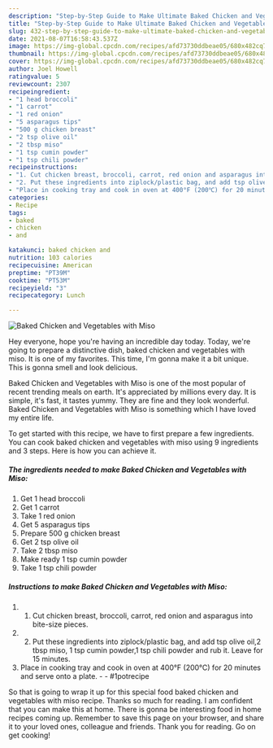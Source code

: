 ```yaml
---
description: "Step-by-Step Guide to Make Ultimate Baked Chicken and Vegetables with Miso"
title: "Step-by-Step Guide to Make Ultimate Baked Chicken and Vegetables with Miso"
slug: 432-step-by-step-guide-to-make-ultimate-baked-chicken-and-vegetables-with-miso
date: 2021-08-07T16:58:43.537Z
image: https://img-global.cpcdn.com/recipes/afd73730ddbeae05/680x482cq70/baked-chicken-and-vegetables-with-miso-recipe-main-photo.jpg
thumbnail: https://img-global.cpcdn.com/recipes/afd73730ddbeae05/680x482cq70/baked-chicken-and-vegetables-with-miso-recipe-main-photo.jpg
cover: https://img-global.cpcdn.com/recipes/afd73730ddbeae05/680x482cq70/baked-chicken-and-vegetables-with-miso-recipe-main-photo.jpg
author: Joel Howell
ratingvalue: 5
reviewcount: 2307
recipeingredient:
- "1 head broccoli"
- "1 carrot"
- "1 red onion"
- "5 asparagus tips"
- "500 g chicken breast"
- "2 tsp olive oil"
- "2 tbsp miso"
- "1 tsp cumin powder"
- "1 tsp chili powder"
recipeinstructions:
- "1. Cut chicken breast, broccoli, carrot, red onion and asparagus into bite-size pieces."
- "2. Put these ingredients into ziplock/plastic bag, and add tsp olive oil,2 tbsp miso, 1 tsp cumin powder,1 tsp chili powder and rub it. Leave for 15 minutes."
- "Place in cooking tray and cook in oven at 400°F (200℃) for 20 minutes and serve onto a plate.  #1potrecipe"
categories:
- Recipe
tags:
- baked
- chicken
- and

katakunci: baked chicken and 
nutrition: 103 calories
recipecuisine: American
preptime: "PT39M"
cooktime: "PT53M"
recipeyield: "3"
recipecategory: Lunch

---
```



![Baked Chicken and Vegetables with Miso](https://img-global.cpcdn.com/recipes/afd73730ddbeae05/680x482cq70/baked-chicken-and-vegetables-with-miso-recipe-main-photo.jpg)

Hey everyone, hope you're having an incredible day today. Today, we're going to prepare a distinctive dish, baked chicken and vegetables with miso. It is one of my favorites. This time, I'm gonna make it a bit unique. This is gonna smell and look delicious.

Baked Chicken and Vegetables with Miso is one of the most popular of recent trending meals on earth. It's appreciated by millions every day. It is simple, it's fast, it tastes yummy. They are fine and they look wonderful. Baked Chicken and Vegetables with Miso is something which I have loved my entire life.




To get started with this recipe, we have to first prepare a few ingredients. You can cook baked chicken and vegetables with miso using 9 ingredients and 3 steps. Here is how you can achieve it.

<!--inarticleads1-->

##### The ingredients needed to make Baked Chicken and Vegetables with Miso:

1. Get 1 head broccoli
1. Get 1 carrot
1. Take 1 red onion
1. Get 5 asparagus tips
1. Prepare 500 g chicken breast
1. Get 2 tsp olive oil
1. Take 2 tbsp miso
1. Make ready 1 tsp cumin powder
1. Take 1 tsp chili powder




<!--inarticleads2-->

##### Instructions to make Baked Chicken and Vegetables with Miso:

1. 1. Cut chicken breast, broccoli, carrot, red onion and asparagus into bite-size pieces.
1. 2. Put these ingredients into ziplock/plastic bag, and add tsp olive oil,2 tbsp miso, 1 tsp cumin powder,1 tsp chili powder and rub it. Leave for 15 minutes.
1. Place in cooking tray and cook in oven at 400°F (200℃) for 20 minutes and serve onto a plate. -  - #1potrecipe




So that is going to wrap it up for this special food baked chicken and vegetables with miso recipe. Thanks so much for reading. I am confident that you can make this at home. There is gonna be interesting food in home recipes coming up. Remember to save this page on your browser, and share it to your loved ones, colleague and friends. Thank you for reading. Go on get cooking!
